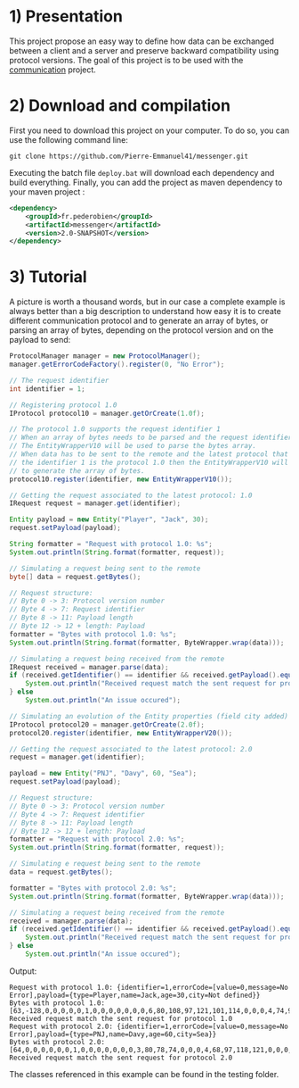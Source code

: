 # 1) Presentation

This project propose an easy way to define how data can be exchanged between a client and a server and preserve backward compatibility using protocol versions. The goal of this project is to be used with the [communication](https://github.com/Pierre-Emmanuel41/communication) project.


# 2) Download and compilation

First you need to download this project on your computer. To do so, you can use the following command line:

```git
git clone https://github.com/Pierre-Emmanuel41/messenger.git
```

Executing the batch file <code>deploy.bat</code> will download each dependency and build everything. Finally, you can add the project as maven dependency to your maven project :

```xml
<dependency>
	<groupId>fr.pederobien</groupId>
	<artifactId>messenger</artifactId>
	<version>2.0-SNAPSHOT</version>
</dependency>
```

# 3) Tutorial

A picture is worth a thousand words, but in our case a complete example is always better than a big description to understand how easy it is to create different communication protocol and to generate an array of bytes, or parsing an array of bytes, depending on the protocol version and on the payload to send:

```java
ProtocolManager manager = new ProtocolManager();
manager.getErrorCodeFactory().register(0, "No Error");

// The request identifier
int identifier = 1;

// Registering protocol 1.0
IProtocol protocol10 = manager.getOrCreate(1.0f);

// The protocol 1.0 supports the request identifier 1
// When an array of bytes needs to be parsed and the request identifier is 1
// The EntityWrapperV10 will be used to parse the bytes array.
// When data has to be sent to the remote and the latest protocol that supports
// the identifier 1 is the protocol 1.0 then the EntityWrapperV10 will be used
// to generate the array of bytes.
protocol10.register(identifier, new EntityWrapperV10());

// Getting the request associated to the latest protocol: 1.0
IRequest request = manager.get(identifier);

Entity payload = new Entity("Player", "Jack", 30);
request.setPayload(payload);

String formatter = "Request with protocol 1.0: %s";
System.out.println(String.format(formatter, request));

// Simulating a request being sent to the remote
byte[] data = request.getBytes();

// Request structure:
// Byte 0 -> 3: Protocol version number
// Byte 4 -> 7: Request identifier
// Byte 8 -> 11: Payload length
// Byte 12 -> 12 + length: Payload
formatter = "Bytes with protocol 1.0: %s";
System.out.println(String.format(formatter, ByteWrapper.wrap(data)));

// Simulating a request being received from the remote
IRequest received = manager.parse(data);
if (received.getIdentifier() == identifier && received.getPayload().equals(payload)) {
	System.out.println("Received request match the sent request for protocol 1.0");
} else
	System.out.println("An issue occured");

// Simulating an evolution of the Entity properties (field city added)
IProtocol protocol20 = manager.getOrCreate(2.0f);
protocol20.register(identifier, new EntityWrapperV20());

// Getting the request associated to the latest protocol: 2.0
request = manager.get(identifier);

payload = new Entity("PNJ", "Davy", 60, "Sea");
request.setPayload(payload);

// Request structure:
// Byte 0 -> 3: Protocol version number
// Byte 4 -> 7: Request identifier
// Byte 8 -> 11: Payload length
// Byte 12 -> 12 + length: Payload
formatter = "Request with protocol 2.0: %s";
System.out.println(String.format(formatter, request));

// Simulating e request being sent to the remote
data = request.getBytes();

formatter = "Bytes with protocol 2.0: %s";
System.out.println(String.format(formatter, ByteWrapper.wrap(data)));

// Simulating a request being received from the remote
received = manager.parse(data);
if (received.getIdentifier() == identifier && received.getPayload().equals(payload)) {
	System.out.println("Received request match the sent request for protocol 2.0");
} else
	System.out.println("An issue occured");
```

Output:

```
Request with protocol 1.0: {identifier=1,errorCode=[value=0,message=No Error],payload={type=Player,name=Jack,age=30,city=Not defined}}
Bytes with protocol 1.0: [63,-128,0,0,0,0,0,1,0,0,0,0,0,0,0,6,80,108,97,121,101,114,0,0,0,4,74,97,99,107,0,0,0,30]
Received request match the sent request for protocol 1.0
Request with protocol 2.0: {identifier=1,errorCode=[value=0,message=No Error],payload={type=PNJ,name=Davy,age=60,city=Sea}}
Bytes with protocol 2.0: [64,0,0,0,0,0,0,1,0,0,0,0,0,0,0,3,80,78,74,0,0,0,4,68,97,118,121,0,0,0,60,0,0,0,3,83,101,97]
Received request match the sent request for protocol 2.0
```

The classes referenced in this example can be found in the testing folder.